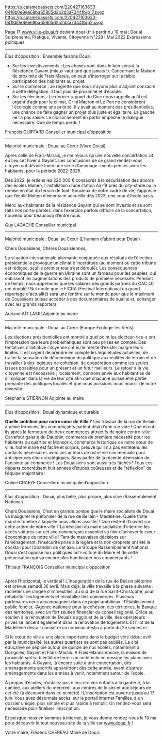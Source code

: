 https://p.calameoassets.com/220427163633-04f8b0e8ee68ba65805d2b2d3a7344fb/p17.svgz
https://p.calameoassets.com/220427163633-04f8b0e8ee68ba65805d2b2d3a7344fb/p2.svgz

Page  17
www.ville-douai.fr
devient
douai.fr
à partir du 10 mai :
Douai Surprenante, Pratique, Vivante, Citoyenne
N°228   I
Mai 2022
Expressions politiques

---

Élus d’opposition : Ensemble faisons Douai

- Sur les investissements : Les choses vont dans le bon sens à la Résidence Gayant (mieux vaut tard que jamais !). Concernant la Maison de proximité de Frais Marais, on peut s’interroger sur la faible participation des habitants au projet.
- Sur le commerce : Je regrette que nous n’ayons plus d’adjoint consacré à cette délégation. Il faut plus de proximité et d’écoute.
- Sur les élections : Le dernier rapport du Giec nous rappelle qu’il est urgent d’agir pour le climat. Or ni Macron ni Le Pen ne considèrent l’écologie comme une priorité. Il y avait au moment des présidentielles, une chance de faire gagner un projet plus juste et égalitaire. La gauche ne l’a pas saisie. Le cloisonnement en partis empêche le dialogue nécessaire. Que de temps perdu !

François GUIFFARD
Conseiller municipal d’opposition

---

Majorité municipale : Douai au Cœur (Vivre Douai)

Après celle de Frais-Marais, je me réjouis qu’une nouvelle concertation ait eu lieu cet hiver à Gayant. Les conclusions de ce grand rendez-vous citoyen ont dévoilé toute une série d’aménage-
ments pensés avec les habitants, pour la période 2022-2025.

Dès 2022, je retiens les 220 000 € consacrés à la sécurisation des abords des écoles Mohen, l’installation d’une station Air-fit près du city-stade ou la remise en état du terrain de foot. Soucieux de notre cadre de vie, j’apprécie que l’école Mohen élémentaire accueille dès 2023, une cour d’école oasis.

Merci aux habitants de la résidence Gayant qui se sont investis et se sont faits nos porte-paroles, dans l’exercice parfois difficile de la concertation, nouveau pour beaucoup d’entre nous.

Guy LAGACHE
Conseiller municipal

---

Majorité municipale : Douai au Cœur (L’humain d’abord pour Douai)

Chers Douaisiens, Chères Douaisiennes,

La situation internationale alarmante conjuguée aux résultats de l’élection présidentielle provoque un climat d’incertitude (au moment où cette tribune est rédigée, seul le premier tour s’est déroulé). Les conséquences économiques de la guerre en Ukraine sont un fardeau pour les peuples, qui subissent les augmentations des produits de première nécessité. Pendant ce temps, nous apprenons que les salaires des grands patrons du CAC 40 ont doublé !
Nul doute que le FIGRA (Festival International du grand reportage d'actualité) sera une fenêtre sur le monde  pour que le maximum de Douaisiens puisse accéder à des documentaires de qualité et, échanger avec les grands reporters.

Auriane AÏT LASRI
Adjointe au maire

---

Majorité municipale : Douai au Cœur (Europe Écologie les Verts)

Les élections présidentielles ont montré à quel point les électeur-rice-s ont l’impression que leurs problématiques sont peu prises en compte. Des tentatives d’initiative citoyenne ont eu le mérite d’exister malgré leurs limites.
Il est urgent de prendre en compte les inquiétudes actuelles, de traiter la sensation de déconnexion du politique aux réalités de terrain et de travailler à des logiques de cohésion, de coopération comme les seules issues possibles pour un présent et un futur meilleurs.
Le retour à la vie citoyenne est nécessaire ; localement, donnons envie aux habitant·es de s’impliquer dans la vie de leur cité afin que chacun·e puisse être partie prenante des politiques locales et que nous puissions nous nourrir de notre diversité.

Stéphanie STIERNON
Adjointe au maire

---

Élus d’opposition : Douai dynamique et durable

**Quelle ambition pour notre cœur de Ville ?**
Les travaux de la rue de Bellain à peine terminés, les commerçants parlent déjà d’une rue vide ! Que diront-ils après la fermeture de deux commerces attractifs de notre centre-ville : Carrefour galerie du Dauphin, commerce de première nécessité pour les habitants du quartier et Monoprix, commerce historique de notre cœur de ville. Notre maire est fâché et surpris, preuve qu’il n’a pas entretenu les contacts nécessaires avec ces acteurs de notre vie commerciale pour anticiper ces choix stratégiques. Sans parler de la récente démission de l'adjointe au commerce ! Les Douaisiens sont aussi très fâchés ! Tous ces départs concrétisent huit années d’études coûteuses et de "réflexion" de l’équipe majoritaire !

Coline CRAEYE
Conseillère municipale d’opposition

---

Élus d’opposition : Douai, plus belle, plus propre, plus sûre (Rassemblement National)

Chers Douaisiens,
C’est en grande pompe que le maire socialiste de Douai va inaugurer le piétonnier de la rue de Bellain - Madeleine. Quelle triste marche funèbre à laquelle nous allons assister ! Que reste-il d'ouvert sur cette artère de notre ville ? La décision du maire socialiste d’interdire les accès voitures sur cet axe commerçant essentiel va finir d’achever le cœur économique de notre ville ! Tant de mauvaises décisions sur l’aménagement, l’insécurité prise à la légère et la non-propreté ont été le cocktail pour l’abandon de cet axe. Le Groupe Rassemblement National Douai s’est opposé aux politiques anti-voiture du Maire et de cette piétonisation qui va encore plus handicaper nos commerçants !

Thibaut FRANÇOIS
Conseiller municipal d’opposition

---

Après l’horizontal, le vertical ! L’inauguration de la rue de Bellain piétonne est prévue samedi 30 avril. Mais déjà, la ville travaille à la phase suivante : racheter une rangée d’immeubles, au sud de la rue Saint-Christophe, pour réhabiliter les logements et réinstaller des commerces. Plusieurs partenaires nous accompagnent dans ce projet ambitieux : l’Établissement public foncier, l’Agence nationale pour la cohésion des territoires, la Banque des territoires, avec un fort soutien financier du conseil régional. Grâce au soutien à la rénovation de Douaisis agglo et de la ville, des opérateurs privés se lancent également dans la rénovation de logements. Et l’îlot de la Madeleine devrait connaître un nouveau destin à partir du 2e semestre.

Si le cœur de ville a une place importante dans le budget voté début avril par la municipalité, les autres quartiers ne sont pas oubliés. La cité éducative se déploie autour de quinze de nos écoles, notamment à Dorignies, Gayant et Frais-Marais. À Frais-Marais encore, la maison de proximité sortira bientôt de terre : un architecte en dessine les plans avec les habitants. À Gayant, là encore suite à une concertation, des aménagements sportifs apparaîtront dès cette année, avant d’autres aménagements dans les années à venir, notamment autour de l’école.

À propos d’écoles, n’oubliez pas d’inscrire vos enfants à la garderie, à la cantine, aux ateliers du mercredi, aux centres de loisirs  et aux séjours de cet été (à découvrir dans ce numéro) ! L’inscription est ouverte jusqu’au 17 juin. Vous avez désormais accès, sur le portail internet Familles, à un dossier unique, plus simple et plus rapide à remplir. Un rendez-vous sera nécessaire pour finaliser l’inscription.

Et puisque nous en sommes à internet, je vous donne rendez-vous le 10 mai pour découvrir le tout nouveau site de la ville sur www.douai.fr !

Votre maire,
Frédéric CHÉREAU
Maire de Douai